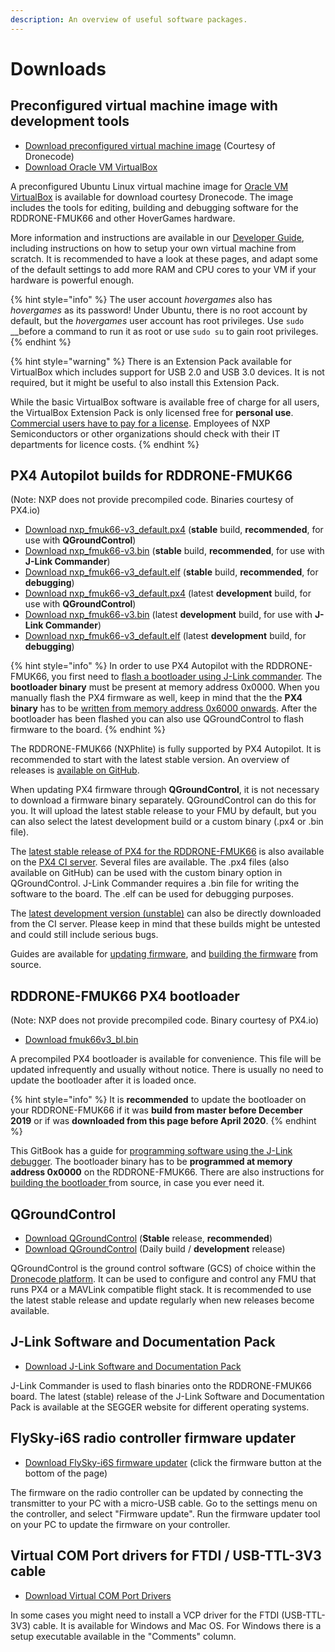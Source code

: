 ```yaml
---
description: An overview of useful software packages.
---
```


# Downloads

## Preconfigured virtual machine image with development tools

* [Download preconfigured virtual machine image](https://s3-us-west-2.amazonaws.com/hovergames/Hovergames-VM-2019-04-08.ova) \(Courtesy of Dronecode\)
* [Download Oracle VM VirtualBox](https://www.virtualbox.org/wiki/Downloads)

A preconfigured Ubuntu Linux virtual machine image for [Oracle VM VirtualBox](https://www.virtualbox.org/) is available for download courtesy Dronecode. The image includes the tools for editing, building and debugging software for the RDDRONE-FMUK66 and other HoverGames hardware. 

More information and instructions are available in our [Developer Guide](developerguide/tools/), including instructions on how to setup your own virtual machine from scratch. It is recommended to have a look at these pages, and adapt some of the default settings to add more RAM and CPU cores to your VM if your hardware is powerful enough.

{% hint style="info" %}
The user account _hovergames_ also has _hovergames_ as its password! Under Ubuntu, there is no root account by default, but the _hovergames_ user account has root privileges. Use `sudo` __before a command to run it as root or use `sudo su` to gain root privileges.
{% endhint %}

{% hint style="warning" %}
There is an Extension Pack available for VirtualBox which includes support for USB 2.0 and USB 3.0 devices. It is not required, but it might be useful to also install this Extension Pack.

While the basic VirtualBox software is available free of charge for all users, the VirtualBox Extension Pack is only licensed free for **personal use**. [Commercial users have to pay for a license](https://www.virtualbox.org/wiki/Licensing_FAQ). Employees of NXP Semiconductors or other organizations should check with their IT departments for licence costs.
{% endhint %}

## PX4 Autopilot builds for RDDRONE-FMUK66

\(Note: NXP does not provide precompiled code. Binaries courtesy of PX4.io\)

* [Download nxp\_fmuk66-v3\_default.px4](http://ci.px4.io/job/PX4_misc/job/Firmware-compile/job/stable/lastSuccessfulBuild/artifact/build/nxp_fmuk66-v3_default/nxp_fmuk66-v3_default.px4) \(**stable** build, **recommended**, for use with **QGroundControl**\)
* [Download nxp\_fmuk66-v3.bin](http://ci.px4.io/job/PX4_misc/job/Firmware-compile/job/stable/lastSuccessfulBuild/artifact/build/nxp_fmuk66-v3_default/nxp_fmuk66-v3.bin) \(**stable** build, **recommended**, for use with **J-Link Commander**\)
* [Download nxp\_fmuk66-v3\_default.elf](http://ci.px4.io/job/PX4_misc/job/Firmware-compile/job/stable/lastSuccessfulBuild/artifact/build/nxp_fmuk66-v3_default/nxp_fmuk66-v3_default.elf) \(**stable** build, **recommended**, for **debugging**\) 
* [Download nxp\_fmuk66-v3\_default.px4](http://ci.px4.io/job/PX4_misc/job/Firmware-compile/job/master/lastSuccessfulBuild/artifact/build/nxp_fmuk66-v3_default/nxp_fmuk66-v3_default.px4) \(latest **development** build, for use with **QGroundControl**\)
* [Download nxp\_fmuk66-v3.bin](http://ci.px4.io/job/PX4_misc/job/Firmware-compile/job/master/lastSuccessfulBuild/artifact/build/nxp_fmuk66-v3_default/nxp_fmuk66-v3.bin) \(latest **development** build, for use with **J-Link Commander**\)
* [Download nxp\_fmuk66-v3\_default.elf](http://ci.px4.io/job/PX4_misc/job/Firmware-compile/job/master/lastSuccessfulBuild/artifact/build/nxp_fmuk66-v3_default/nxp_fmuk66-v3_default.elf) \(latest **development** build, for **debugging**\)

{% hint style="info" %}
In order to use PX4 Autopilot with the RDDRONE-FMUK66, you first need to [flash a bootloader using J-Link commander](userguide/programming.md#programming-the-bootloader). The **bootloader binary** must be present at memory address 0x0000. When you manually flash the PX4 firmware as well, keep in mind that the the **PX4 binary** has to be [written from memory address 0x6000 onwards](userguide/programming.md#programming-the-firmware). After the bootloader has been flashed you can also use QGroundControl to flash firmware to the board.
{% endhint %}

The RDDRONE-FMUK66 \(NXPhlite\) is fully supported by PX4 Autopilot. It is recommended to start with the latest stable version. An overview of releases is [available on GitHub](https://github.com/PX4/Firmware/releases). 

When updating PX4 firmware through **QGroundControl**, it is not necessary to download a firmware binary separately. QGroundControl can do this for you. It will upload the latest stable release to your FMU by default, but you can also select the latest development build or a custom binary \(.px4 or .bin file\).

The [latest stable release of PX4 for the RDDRONE-FMUK66](http://ci.px4.io/job/PX4_misc/job/Firmware-compile/job/stable/lastSuccessfulBuild/artifact/build/nxp_fmuk66-v3_default/) is also available on the [PX4 CI server](http://ci.px4.io/). Several files are available. The .px4 files \(also available on GitHub\) can be used with the custom binary option in QGroundControl. J-Link Commander requires a .bin file for writing the software to the board. The .elf can be used for debugging purposes.

The [latest development version \(unstable\)](http://ci.px4.io/job/PX4_misc/job/Firmware-compile/job/master/lastSuccessfulBuild/artifact/build/nxp_fmuk66-v3_default/) can also be directly downloaded from the CI server. Please keep in mind that these builds might be untested and could still include serious bugs.

Guides are available for [updating firmware](userguide/qgroundcontrol/firmware.md), and [building the firmware](developerguide/building-firmware.md) from source.

## RDDRONE-FMUK66 PX4 bootloader

\(Note: NXP does not provide precompiled code. Binary courtesy of PX4.io\)

* [Download fmuk66v3\_bl.bin](http://ci.px4.io/job/PX4/job/Bootloader/job/master/lastStableBuild/artifact/build/fmuk66v3_bl/fmuk66v3_bl.bin)

A precompiled PX4 bootloader is available for convenience. This file will be updated infrequently and usually without notice. There is usually no need to update the bootloader after it is loaded once.

{% hint style="info" %}
It is **recommended** to update the bootloader on your RDDRONE-FMUK66 if it was **build from master before December 2019** or if was **downloaded from this page before April 2020**.
{% endhint %}

This GitBook has a guide for [programming software using the J-Link debugger](developerguide/program-software-using-debugger.md). The bootloader binary has to be **programmed at memory address 0x0000** on the RDDRONE-FMUK66. There are also instructions for [building the bootloader ](developerguide/building-bootloader.md)from source, in case you ever need it.

## QGroundControl

* [Download QGroundControl](https://docs.qgroundcontrol.com/en/getting_started/download_and_install.html) \(**Stable** release, **recommended**\)
* [Download QGroundControl](https://docs.qgroundcontrol.com/en/releases/daily_builds.html) \(Daily build / **development** release\)

QGroundControl is the ground control software \(GCS\) of choice within the [Dronecode platform](https://www.dronecode.org/platform/). It can be used to configure and control any FMU that runs PX4 or a MAVLink compatible flight stack. It is recommended to use the latest stable release and update regularly when new releases become available.

## J-Link Software and Documentation Pack

* [Download J-Link Software and Documentation Pack](https://www.segger.com/downloads/jlink#J-LinkSoftwareAndDocumentationPack)

J-Link Commander is used to flash binaries onto the RDDRONE-FMUK66 board. The latest \(stable\) release of the J-Link Software and Documentation Pack is available at the SEGGER website for different operating systems.

## FlySky-i6S radio controller firmware updater

* [Download FlySky-i6S firmware updater](https://www.flysky-cn.com/fsi6s) \(click the firmware button at the bottom of the page\)

The firmware on the radio controller can be updated by connecting the transmitter to your PC with a micro-USB cable. Go to the settings menu on the controller, and select "Firmware update". Run the firmware updater tool on your PC to update the firmware on your controller.

## Virtual COM Port drivers for FTDI / USB-TTL-3V3 cable

* [Download Virtual COM Port Drivers](https://www.ftdichip.com/Drivers/VCP.htm)

In some cases you might need to install a VCP driver for the FTDI \(USB-TTL-3V3\) cable. It is available for Windows and Mac OS. For Windows there is a setup executable available in the "Comments" column.

